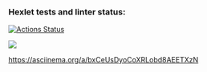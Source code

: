 ### Hexlet tests and linter status:
[![Actions Status](https://github.com/RockForr/frontend-project-44/actions/workflows/hexlet-check.yml/badge.svg)](https://github.com/RockForr/frontend-project-44/actions)

<a href="https://codeclimate.com/github/RockForr/frontend-project-44/maintainability"><img src="https://api.codeclimate.com/v1/badges/cce2e9fa475cd23b81e2/maintainability" /></a>

https://asciinema.org/a/bxCeUsDyoCoXRLobd8AEETXzN